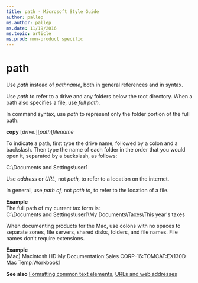 ```yaml
---
title: path - Microsoft Style Guide
author: pallep
ms.author: pallep
ms.date: 11/19/2016
ms.topic: article
ms.prod: non-product specific
---
```


# path

Use *path* instead of *pathname*, both in general references and in syntax. 

Use *path* to refer to a drive and any folders below the root directory. When a path also specifies a file, use *full path*.

In command syntax, use *path* to represent only the folder portion of the full path:

**copy** \[*drive:*\]\[*path*\]*filename*

To
indicate a path, first type the drive name, followed by a colon and a
backslash. Then type the name of each folder in the order that you would
open it, separated by a backslash, as follows:

C:\\Documents and Settings\\user1

Use *address* or *URL,* not *path,* to refer to a location on the internet.

In general, use *path of,* not *path to*, to refer to the location of a file.

**Example**  
The full path of my current tax form is:  
C:\\Documents and Settings\\user1\\My Documents\\Taxes\\This year's taxes

When
documenting products for the Mac, use colons with no spaces to
separate zones, file servers, shared disks, folders, and file
names. File names don't require extensions.

**Example**  
(Mac) Macintosh HD:My Documentation:Sales CORP-16:TOMCAT:EX130D Mac Temp:Workbook1

**See also**  [Formatting common text elements](/style-guide/text-formatting/formatting-common-text-elements), [URLs and web addresses](/style-guide/urls-web-addresses)
